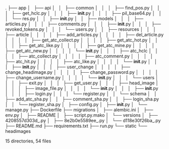 .
├── app
│   ├── api
│   │   ├── common
│   │   │   ├── find_pos.py
│   │   │   ├── get_hclc.py
│   │   │   ├── __init__.py
│   │   │   ├── pil_base64.py
│   │   │   └── res.py
│   │   ├── __init__.py
│   │   ├── models
│   │   │   ├── articles.py
│   │   │   ├── comments.py
│   │   │   ├── __init__.py
│   │   │   ├── revoked_tokens.py
│   │   │   └── users.py
│   │   ├── resources
│   │   │   ├── article
│   │   │   │   ├── add_articles.py
│   │   │   │   ├── del_article.py
│   │   │   │   ├── get_atc_collect.py
│   │   │   │   ├── get_atc_hot.py
│   │   │   │   ├── get_atc_like.py
│   │   │   │   ├── get_atc_mine.py
│   │   │   │   ├── get_atc_new.py
│   │   │   │   └── __init__.py
│   │   │   ├── atc_hclc
│   │   │   │   ├── atc_collect.py
│   │   │   │   ├── atc_comment.py
│   │   │   │   ├── atc_hit.py
│   │   │   │   ├── atc_like.py
│   │   │   │   └── __init__.py
│   │   │   ├── __init__.py
│   │   │   ├── user_change
│   │   │   │   ├── change_headimage.py
│   │   │   │   ├── change_password.py
│   │   │   │   ├── change_username.py
│   │   │   │   └── __init__.py
│   │   │   └── users
│   │   │       ├── exit.py
│   │   │       ├── get_user.py
│   │   │       ├── head_image
│   │   │       │   ├── image_file.py
│   │   │       │   └── __init__.py
│   │   │       ├── __init__.py
│   │   │       ├── login.py
│   │   │       └── register.py
│   │   └── schema
│   │       ├── add_atc_sha.py
│   │       ├── comment_sha.py
│   │       ├── login_sha.py
│   │       └── register_sha.py
│   ├── config.py
│   ├── __init__.py
│   └── manage.py
├── Dockerfile
├── migrations
│   ├── alembic.ini
│   ├── env.py
│   ├── README
│   ├── script.py.mako
│   └── versions
│       ├── 4208557d303d_.py
│       ├── 8e2b0e5589ee_.py
│       └── d118e30f26ba_.py
├── README.md
├── requirements.txt
├── run.py
└── static
    └── headimages

15 directories, 54 files
